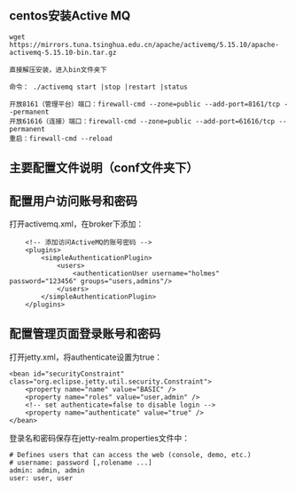 ## centos安装Active MQ

    wget https://mirrors.tuna.tsinghua.edu.cn/apache/activemq/5.15.10/apache-activemq-5.15.10-bin.tar.gz

    直接解压安装，进入bin文件夹下

    命令： ./activemq start |stop |restart |status

    开放8161（管理平台）端口：firewall-cmd --zone=public --add-port=8161/tcp --permanent
    开放61616（连接）端口：firewall-cmd --zone=public --add-port=61616/tcp --permanent
    重启：firewall-cmd --reload

## 主要配置文件说明（conf文件夹下）




## 配置用户访问账号和密码


打开activemq.xml，在broker下添加：

        <!-- 添加访问ActiveMQ的账号密码 -->
        <plugins>
            <simpleAuthenticationPlugin>
                <users>
                    <authenticationUser username="holmes" password="123456" groups="users,admins"/>
                </users>
            </simpleAuthenticationPlugin>
        </plugins>


## 配置管理页面登录账号和密码

打开jetty.xml，将authenticate设置为true：

    <bean id="securityConstraint" class="org.eclipse.jetty.util.security.Constraint">
        <property name="name" value="BASIC" />
        <property name="roles" value="user,admin" />
        <!-- set authenticate=false to disable login -->
        <property name="authenticate" value="true" />
    </bean>

登录名和密码保存在jetty-realm.properties文件中：

    # Defines users that can access the web (console, demo, etc.)
    # username: password [,rolename ...]
    admin: admin, admin
    user: user, user


